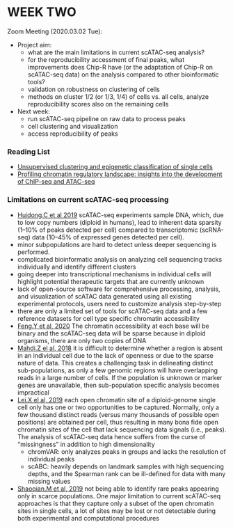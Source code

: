# WEEK TWO

Zoom Meeting (2020.03.02 Tue): 
- Project aim: 
  - what are the main limitations in current scATAC-seq analysis?
  - for the reproducibility accessment of final peaks, what improvements does Chip-R have (or the adaptation of Chip-R on scATAC-seq data) on the analysis compared to other bioinformatic tools?
  - validation on robustness on clustering of cells
  - methods on cluster 1/2 (or 1/3, 1/4) of cells vs. all cells, analyze reproducibility scores also on the remaining cells
- Next week:
  - run scATAC-seq pipeline on raw data to process peaks
  - cell clustering and visualization
  - access reproducibility of peaks

### Reading List

- [Unsupervised clustering and epigenetic classification of single cells](https://www.nature.com/articles/s41467-018-04629-3)
- [Profiling chromatin regulatory landscape: insights into the development of ChIP-seq and ATAC-seq](https://link.springer.com/article/10.1186/s43556-020-00009-w)




### Limitations on current scATAC-seq processing
 - [Huidong.C et al 2019](https://genomebiology.biomedcentral.com/articles/10.1186/s13059-019-1854-5) scATAC-seq experiments sample DNA, which, due to low copy numbers (diploid in humans), lead to inherent data sparsity (1–10% of peaks detected per cell) compared to transcriptomic (scRNA-seq) data (10–45% of expressed genes detected per cell).
 - minor subpopulations are hard to detect unless deeper sequencing is performed.
 - complicated bioinformatic analysis on analyzing cell sequencing tracks individually and identify different clusters
 - going deeper into transcriptional mechanisms in individual cells will highlight potential therapeutic targets that are currently unknown
 - lack of open-source software for comprehensive processing, analysis, and visualization of scATAC data generated using all existing experimental protocols, users need to customize analysis step-by-step
 - there are only a limited set of tools for scATAC-seq data and a few reference datasets for cell type specific chromatin accessibility
 - [Feng.Y et al, 2020](https://genomebiology.biomedcentral.com/articles/10.1186/s13059-020-1929-3)  The chromatin accessibility at each base will be binary and the scATAC-seq data will be sparse because in diploid organisms, there are only two copies of DNA
 - [Mahdi.Z el al, 2018](https://www.nature.com/articles/s41467-018-04629-3) it is difficult to determine whether a region is absent in an individual cell due to the lack of openness or due to the sparse nature of data. This creates a challenging task in delineating distinct sub-populations, as only a few genomic regions will have overlapping reads in a large number of cells. If the population is unknown or marker genes are unavailable, then sub-population specific analysis becomes impractical
 - [Lei.X el al, 2019](https://www.nature.com/articles/s41467-019-12630-7) each open chromatin site of a diploid-genome single cell only has one or two opportunities to be captured. Normally, only a few thousand distinct reads (versus many thousands of possible open positions) are obtained per cell, thus resulting in many bona fide open chromatin sites of the cell that lack sequencing data signals (i.e., peaks). The analysis of scATAC-seq data hence suffers from the curse of “missingness” in addition to high dimensionality
   - chromVAR: only analyzes peaks in groups and lacks the resolution of individual peaks
   - scABC: heavily depends on landmark samples with high sequencing depths, and the Spearman rank can be ill-defined for data with many missing values
 - [Shaoqian.M et al, 2019](https://link.springer.com/article/10.1186/s43556-020-00009-w) not being able to identify rare peaks appearing only in scarce populations. One major limitation to current scATAC-seq approaches is that they capture only a subset of the open chromatin sites in single cells, a lot of sites may be lost or not detectable during both experimental and computational procedures




